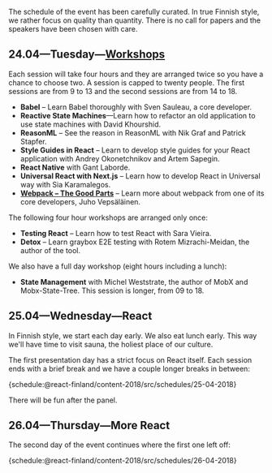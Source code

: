 The schedule of the event has been carefully curated. In true Finnish style, we rather focus on quality than quantity. There is no call for papers and the speakers have been chosen with care.

## 24.04—Tuesday—[Workshops](/workshops/)

Each session will take four hours and they are arranged twice so you have a chance to choose two. A session is capped to twenty people. The first sessions are from 9 to 13 and the second sessions are from 14 to 18.

* **Babel** – Learn Babel thoroughly with Sven Sauleau, a core developer.
* **Reactive State Machines**—Learn how to refactor an old application to use state machines with David Khourshid.
* **ReasonML** – See the reason in ReasonML with Nik Graf and Patrick Stapfer.
* **Style Guides in React** – Learn to develop style guides for your React application with Andrey Okonetchnikov and Artem Sapegin.
* **React Native** with Gant Laborde.
* **Universal React with Next.js** – Learn how to develop React in Universal way with Sia Karamalegos.
* **[Webpack – The Good Parts](https://presentations.survivejs.com/webpack-the-good-parts/)** – Learn more about webpack from one of its core developers, Juho Vepsäläinen.

The following four hour workshops are arranged only once:

* **Testing React** – Learn how to test React with Sara Vieira.
* **Detox** – Learn graybox E2E testing with Rotem Mizrachi-Meidan, the author of the tool.

We also have a full day workshop (eight hours including a lunch):

* **State Management** with Michel Weststrate, the author of MobX and Mobx-State-Tree. This session is longer, from 09 to 18.

## 25.04—Wednesday—React

In Finnish style, we start each day early. We also eat lunch early. This way we'll have time to visit sauna, the holiest place of our culture.

The first presentation day has a strict focus on React itself. Each session ends with a brief break and we have a couple longer breaks in between:

{schedule:@react-finland/content-2018/src/schedules/25-04-2018}

There will be fun after the panel.

## 26.04—Thursday—More React

The second day of the event continues where the first one left off:

{schedule:@react-finland/content-2018/src/schedules/26-04-2018}
